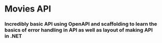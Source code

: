 # Movies API


### Incredibly basic API using OpenAPI and scaffolding to learn the basics of error handling in API as well as layout of making API in .NET

